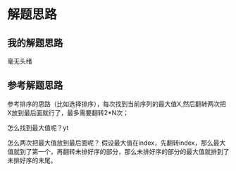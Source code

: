 # 解题思路

## 我的解题思路
毫无头绪


## 参考解题思路
参考排序的思路（比如选择排序），每次找到当前序列的最大值X,然后翻转两次把X放到最后面就行了，最多需要翻转2*N次；

怎么找到最大值呢？yt

怎么两次把最大值放到最后面呢？
假设最大值在index，先翻转index，那么最大值就到了第一个，再翻转未排好序的部分，那么未排好序的部分的最大值就排到了未排好序的末尾。


```java

```